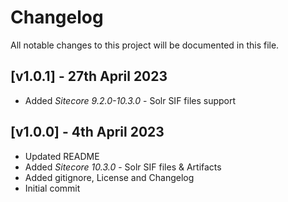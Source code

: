 # Changelog

All notable changes to this project will be documented in this file.
<a name="v1.0.1"></a>
## [v1.0.1] - 27th April 2023
- Added *Sitecore 9.2.0-10.3.0* - Solr SIF files support


<a name="v1.0.0"></a>
## [v1.0.0] - 4th April 2023
- Updated README
- Added *Sitecore 10.3.0* - Solr SIF files & Artifacts
- Added gitignore, License and Changelog
- Initial commit